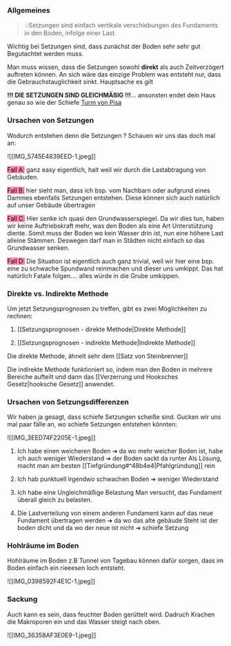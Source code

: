 ### Allgemeines

>💡Setzungen sind einfach vertikale verschiebungen des Fundaments in den Boden, infolge einer Last.

Wichtig bei Setzungen sind, dass zunächst der Boden sehr sehr gut Begutachtet werden muss.

Man muss wissen, dass die Setzungen sowohl **direkt** als auch Zeitverzögert auftreten können. An sich wäre das einzige Problem was entsteht nur, dass die Gebrauchstauglichkeit sinkt. Hauptsache es gilt

**!!! DIE SETZUNGEN SIND GLEICHMÄßIG !!!**... ansonsten endet dein Haus genau so wie der Schiefe [Turm von Pisa](https://de.wikipedia.org/wiki/Schiefer_Turm_von_Pisa)

### Ursachen von Setzungen

Wodurch entstehen denn die Setzungen ? Schauen wir uns das doch mal an:

![[IMG_5745E4839EED-1.jpeg]]

<mark style="background: #FF5582A6;">Fall A:</mark> ganz easy eigentlich, halt weil wir durch die Lastabtragung von Gebäuden.

<mark style="background: #FF5582A6;">Fall B:</mark> hier sieht man, dass ich bsp. vom Nachbarn oder aufgrund eines Dammes ebenfalls Setzungen entstehen. Diese können sich auch natürlich auf unser Gebäude übertragen

<mark style="background: #FF5582A6;">Fall C:</mark> Hier senke ich quasi den Grundwasserspiegel. Da wir dies tun, haben wir keine Auftriebskraft mehr, was den Boden als eine Art Unterstützung diente. Somit muss der Boden wo kein Wasser drin ist, nun eine höhere Last alleine Stämmen. Deswegen darf man in Städten nicht einfach so das Grundwasser senken.

<mark style="background: #FF5582A6;">Fall D:</mark> Die Situation ist eigentlich auch ganz trivial, weil wir hier eine bsp. eine zu schwache Spundwand reinmachen und dieser uns umkippt. Das hat natürlich Fatale folgen.... alles würde in die Grube umkippen.

### Direkte vs. Indirekte Methode
Um jetzt Setzungsprognosen zu treffen, gibt es zwei Möglichkeiten zu rechnen:

1. [[Setzungsprognosen - direkte Methode|Direkte Methode]]

2. [[Setzungsprognosen - indirekte Methode|Indirekte Methode]]

Die direkte Methode, ähnelt sehr dem [[Satz von Steinbrenner]]

Die indirekte Methode funktioniert so, indem man den Boden in mehrere Bereiche aufteilt und dann das [[Verzerrung und Hooksches Gesetz|hooksche Gesetz]] anwendet.

### Ursachen von Setzungsdifferenzen

Wir haben ja gesagt, dass schiefe Setzungen scheiße sind. Gucken wir uns mal paar fälle an, wo schiefe Setzungen entstehen könnten:

![[IMG_3EED74F2205E-1.jpeg]]

1. Ich habe einen weicheren Boden ➔ da wo mehr weicher Boden ist, habe ich auch weniger Wiederstand ➔ der Boden sackt da runter
	Als Lösung, macht man am besten [[Tiefgründung#^48b4e4|Pfahlgründung]] rein

2. Ich hab punktuell Irgendwo schwachen Boden ➔ weniger Wiederstand

3. Ich habe eine Ungleichmäßige Belastung
	Man versucht, das Fundament überall gleich zu belasten.
	
4. Die Lastverteilung von einem anderen Fundament kann auf das neue Fundament übertragen werden ➔ da wo das alte gebäude Steht ist der boden dicht und da wo der neue ist nicht ➔ schiefe Setzung

### Hohlräume im Boden
Hohlräume im Boden z.B Tunnel von Tagebau können dafür sorgen, dass im Boden einfach ein rieeesen loch entsteht.

![[IMG_0398592F4E1C-1.jpeg]]

### Sackung

Auch kann es sein, dass feuchter Boden gerüttelt wird. Dadruch Krachen die Makroporen ein und das Wasser steigt nach oben.

![[IMG_36358AF3E0E9-1.jpeg]]